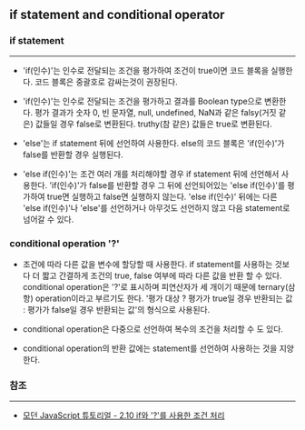 ## if statement and conditional operator

### if statement
---

- 'if(인수)'는 인수로 전달되는 조건을 평가하여 조건이 true이면 코드 블록을 실행한다. 코드 블록은 중괄호로 감싸는것이 권장된다.

- 'if(인수)'는 인수로 전달되는 조건을 평가하고 결과를 Boolean type으로 변환한다. 평가 결과가 숫자 0, 빈 문자열, null, undefined, NaN과 같은 falsy(거짓 같은) 값들일 경우 false로 변환된다. truthy(참 같은) 값들은 true로 변환된다.

- 'else'는 if statement 뒤에 선언하여 사용한다. else의 코드 블록은 'if(인수)'가 false를 반환할 경우 실행된다.

- 'else if(인수)'는 조건 여러 개를 처리해야할 경우 if statement 뒤에 선언해서 사용한다. 'if(인수)'가 false를 반환할 경우 그 뒤에 선언되어있는 'else if(인수)'를 평가하여 true면 실행하고 false면 실행하지 않는다. 'else if(인수)' 뒤에는 다른 'else if(인수)'나 'else'를 선언하거나 아무것도 선언하지 않고 다음 statement로 넘어갈 수 있다.

### conditional operation '?'

- 조건에 따라 다른 값을 변수에 할당할 때 사용한다. if statement를 사용하는 것보다 더 짧고 간결하게 조건의 true, false 여부에 따라 다른 값을 반환 할 수 있다. conditional operation은 '?'로 표시하며 피연산자가 세 개이기 때문에 ternary(삼항) operation이라고 부르기도 한다. '평가 대상 ? 평가가 true일 경우 반환되는 값 : 평가가 false일 경우 반환되는 값'의 형식으로 사용된다.

- conditional operation은 다중으로 선언하여 복수의 조건을 처리할 수 도 있다.

- conditional operation의 반환 값에는 statement를 선언하여 사용하는 것을 지양한다.

### 참조
---

- [모던 JavaScript 튜토리얼 - 2.10 if와 '?'를 사용한 조건 처리](https://ko.javascript.info/ifelse)